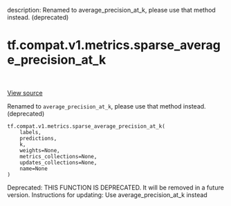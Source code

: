 description: Renamed to average_precision_at_k, please use that method instead. (deprecated)

<div itemscope itemtype="http://developers.google.com/ReferenceObject">
<meta itemprop="name" content="tf.compat.v1.metrics.sparse_average_precision_at_k" />
<meta itemprop="path" content="Stable" />
</div>

# tf.compat.v1.metrics.sparse_average_precision_at_k

<!-- Insert buttons and diff -->

<table class="tfo-notebook-buttons tfo-api nocontent" align="left">

</table>

<a target="_blank" class="external" href="/code/stable/tensorflow/python/ops/metrics_impl.py">View source</a>



Renamed to `average_precision_at_k`, please use that method instead. (deprecated)


<pre class="devsite-click-to-copy prettyprint lang-py tfo-signature-link">
<code>tf.compat.v1.metrics.sparse_average_precision_at_k(
    labels,
    predictions,
    k,
    weights=None,
    metrics_collections=None,
    updates_collections=None,
    name=None
)
</code></pre>



<!-- Placeholder for "Used in" -->

Deprecated: THIS FUNCTION IS DEPRECATED. It will be removed in a future version.
Instructions for updating:
Use average_precision_at_k instead